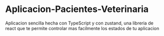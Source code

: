 # Aplicacion-Pacientes-Veterinaria

Aplicacion sencilla hecha con TypeScript y con zustand, una libreria de react que te permite controlar mas facilmente los estados de tu aplicacion
